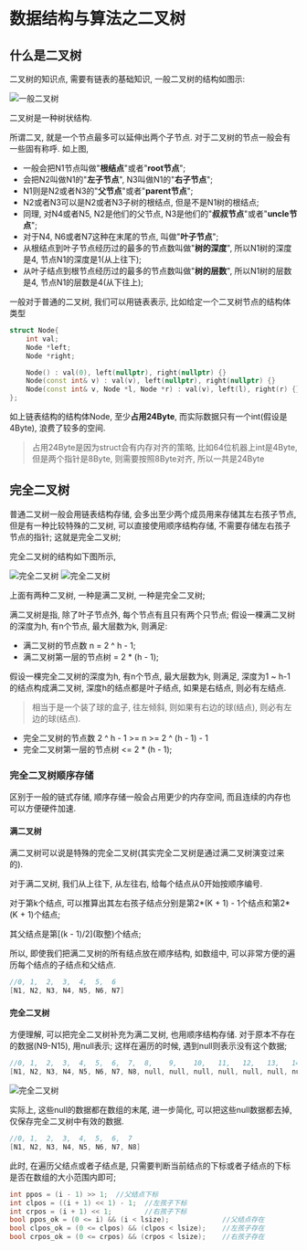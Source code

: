 # 数据结构与算法之二叉树


## 什么是二叉树

二叉树的知识点, 需要有链表的基础知识, 一般二叉树的结构如图示:

![一般二叉树](https://bu.dusays.com/2022/06/26/62b87f294c068.png "二叉树")

二叉树是一种树状结构.

<!--more-->

所谓二叉, 就是一个节点最多可以延伸出两个子节点. 对于二叉树的节点一般会有一些固有称呼.
如上图,
- 一般会把N1节点叫做"**根结点**"或者"**root节点**";
- 会把N2叫做N1的"**左子节点**", N3叫做N1的"**右子节点**";
- N1则是N2或者N3的"**父节点**"或者"**parent节点**";
- N2或者N3可以是N2或者N3子树的根结点, 但是不是N1树的根结点;
- 同理, 对N4或者N5, N2是他们的父节点, N3是他们的"**叔叔节点**"或者"**uncle节点**";
- 对于N4, N6或者N7这种在末尾的节点, 叫做"**叶子节点**";
- 从根结点到叶子节点经历过的最多的节点数叫做"**树的深度**", 所以N1树的深度是4, 节点N1的深度是1(从上往下);
- 从叶子结点到根节点经历过的最多的节点数叫做"**树的层数**", 所以N1树的层数是4, 节点N1的层数是4(从下往上);

一般对于普通的二叉树, 我们可以用链表表示, 比如给定一个二叉树节点的结构体类型

```C++
struct Node{
    int val;
    Node *left;
    Node *right;

    Node() : val(0), left(nullptr), right(nullptr) {}
    Node(const int& v) : val(v), left(nullptr), right(nullptr) {}
    Node(const int& v, Node *l, Node *r) : val(v), left(l), right(r) {}
};
```

如上链表结构的结构体Node, 至少**占用24Byte**, 而实际数据只有一个int(假设是4Byte), 浪费了较多的空间.

> 占用24Byte是因为struct会有内存对齐的策略, 比如64位机器上int是4Byte, 但是两个指针是8Byte, 则需要按照8Byte对齐, 所以一共是24Byte

## 完全二叉树

普通二叉树一般会用链表结构存储, 会多出至少两个成员用来存储其左右孩子节点, 但是有一种比较特殊的二叉树, 可以直接使用顺序结构存储, 不需要存储左右孩子节点的指针; 这就是完全二叉树;

完全二叉树的结构如下图所示,

![完全二叉树](https://bu.dusays.com/2022/06/26/62b87f294c068.png "完全二叉树/满二叉树")
![完全二叉树](https://bu.dusays.com/2022/06/26/62b87f2bc446b.png "完全二叉树")

上面有两种二叉树, 一种是满二叉树, 一种是完全二叉树;

满二叉树是指, 除了叶子节点外, 每个节点有且只有两个只节点; 假设一棵满二叉树的深度为h, 有n个节点, 最大层数为k, 则满足:

- 满二叉树的节点数 n = 2 ^ h - 1;
- 满二叉树第一层的节点树 = 2 * (h - 1);

假设一棵完全二叉树的深度为h, 有n个节点, 最大层数为k, 则满足, 深度为1 ~ h-1的结点构成满二叉树, 深度h的结点都是叶子结点, 如果是右结点, 则必有左结点.
> 相当于是一个装了球的盒子, 往左倾斜, 则如果有右边的球(结点), 则必有左边的球(结点).

- 完全二叉树的节点数 2 ^ h - 1 >= n >= 2 ^ (h - 1) - 1
- 完全二叉树第一层的节点树 <= 2 * (h - 1);

### 完全二叉树顺序存储

区别于一般的链式存储, 顺序存储一般会占用更少的内存空间, 而且连续的内存也可以方便硬件加速.

#### 满二叉树

满二叉树可以说是特殊的完全二叉树(其实完全二叉树是通过满二叉树演变过来的).

对于满二叉树, 我们从上往下, 从左往右, 给每个结点从0开始按顺序编号.

对于第k个结点, 可以推算出其左右孩子结点分别是第2*(K + 1) - 1个结点和第2*(K + 1)个结点;

其父结点是第\[(k - 1)/2\](取整)个结点;

所以, 即使我们把满二叉树的所有结点放在顺序结构, 如数组中, 可以非常方便的遍历每个结点的子结点和父结点.

```C++
//0, 1,  2,  3,  4,  5,  6
[N1, N2, N3, N4, N5, N6, N7]
```

#### 完全二叉树

方便理解, 可以把完全二叉树补充为满二叉树, 也用顺序结构存储. 对于原本不存在的数据(N9-N15), 用null表示; 这样在遍历的时候, 遇到null则表示没有这个数据;

```C++
//0, 1,  2,  3,  4,  5,  6,  7,  8,    9,    10,   11,   12,   13,   14
[N1, N2, N3, N4, N5, N6, N7, N8, null, null, null, null, null, null, null]
```

![完全二叉树](https://bu.dusays.com/2022/06/26/62b87f2f44996.png "完全二叉树补充为满二叉树")

实际上, 这些null的数据都在数组的末尾, 进一步简化, 可以把这些null数据都去掉, 仅保存完全二叉树中有效的数据.

```C++
//0, 1,  2,  3,  4,  5,  6,  7
[N1, N2, N3, N4, N5, N6, N7, N8]
```

此时, 在遍历父结点或者子结点是, 只需要判断当前结点的下标或者子结点的下标是否在数组的大小范围内即可;

```C++
int ppos = (i - 1) >> 1;  //父结点下标
int clpos = ((i + 1) << 1) - 1;  //左孩子下标
int crpos = (i + 1) << 1;        //右孩子下标
bool ppos_ok = (0 <= i) && (i < lsize);             //父结点存在
bool clpos_ok = (0 <= clpos) && (clpos < lsize);    //左孩子存在
bool crpos_ok = (0 <= crpos) && (crpos < lsize);    //右孩子存在
```
